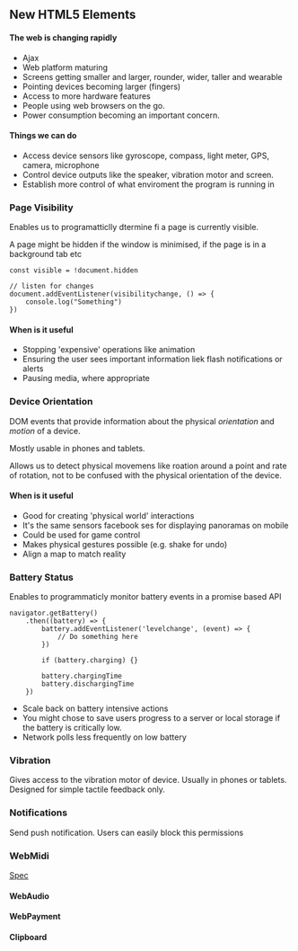 ## New HTML5 Elements

#### The web is changing rapidly
* Ajax
* Web platform maturing
* Screens getting smaller and larger, rounder, wider, taller and wearable
* Pointing devices becoming larger (fingers)
* Access to more hardware features
* People using web browsers on the go.
* Power consumption becoming an important concern.

#### Things we can do
* Access device sensors like gyroscope, compass, light meter, GPS, camera, microphone
* Control device outputs like the speaker, vibration motor and screen.
* Establish more control of what enviroment the program is running in

### Page Visibility
Enables us to programatticlly dtermine fi a page is currently visible.

A page might be hidden if the window is minimised, if the page is in a background tab etc

```
const visible = !document.hidden

// listen for changes
document.addEventListener(visibilitychange, () => {
    console.log("Something")
})
```

#### When is it useful
* Stopping 'expensive' operations like animation
* Ensuring the user sees important information liek flash notifications or alerts
* Pausing media, where appropriate

### Device Orientation
DOM events that provide information about the physical *orientation* and *motion* of a device.

Mostly usable in phones and tablets.

Allows us to detect physical movemens like roation around a point and rate of rotation, not to be confused with the physical orientation of the device.

#### When is it useful
* Good for creating  'physical world' interactions
* It's the same sensors facebook ses for displaying panoramas on mobile
* Could be used for game control
* Makes physical gestures possible (e.g. shake for undo)
* Align a map to match reality

### Battery Status
Enables to programmaticly monitor battery events in a promise based API

```
navigator.getBattery()
    .then((battery) => {
        battery.addEventListener('levelchange', (event) => {
            // Do something here
        })

        if (battery.charging) {}

        battery.chargingTime
        battery.dischargingTime
    })
```

* Scale back on battery intensive actions
* You might chose to save users progress to a server or local storage if the battery is critically low.
* Network polls less frequently on low battery

### Vibration
Gives access to the vibration motor of device. Usually in phones or tablets. Designed for simple tactile feedback only.

### Notifications
Send push notification. Users can easily block this permissions

### WebMidi
[Spec](https://webaudio.github.io/web-midi-api/)

#### WebAudio

#### WebPayment

#### Clipboard